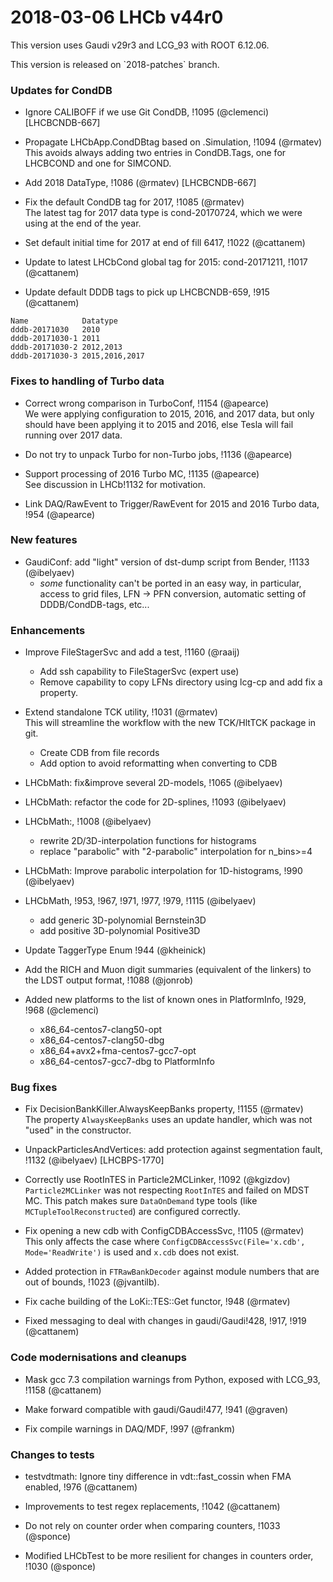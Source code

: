 

2018-03-06 LHCb v44r0
===

This version uses Gaudi v29r3 and LCG_93 with ROOT 6.12.06.
<p>
This version is released on `2018-patches` branch.

### Updates for CondDB
- Ignore CALIBOFF if we use Git CondDB, !1095 (@clemenci) [LHCBCNDB-667]  

- Propagate LHCbApp.CondDBtag based on .Simulation, !1094 (@rmatev)   
  This avoids always adding two entries in CondDB.Tags, one for LHCBCOND and one for SIMCOND.  

- Add 2018 DataType, !1086 (@rmatev) [LHCBCNDB-667]  
    
- Fix the default CondDB tag for 2017, !1085 (@rmatev)   
  The latest tag for 2017 data type is cond-20170724, which we were using at the end of the year.

- Set default initial time for 2017 at end of fill 6417, !1022 (@cattanem)   

- Update to latest LHCbCond global tag for 2015: cond-20171211, !1017 (@cattanem)   

- Update default DDDB tags to pick up LHCBCNDB-659, !915 (@cattanem) 
```
Name            Datatype
dddb-20171030   2010
dddb-20171030-1 2011
dddb-20171030-2 2012,2013
dddb-20171030-3 2015,2016,2017
```


### Fixes to handling of Turbo data
- Correct wrong comparison in TurboConf, !1154 (@apearce)   
  We were applying configuration to 2015, 2016, and 2017 data, but only should have been applying it to 2015 and 2016, else Tesla will fail running over 2017 data.  

- Do not try to unpack Turbo for non-Turbo jobs, !1136 (@apearce)

- Support processing of 2016 Turbo MC, !1135 (@apearce)   
  See discussion in LHCb!1132 for motivation.  

- Link DAQ/RawEvent to Trigger/RawEvent for 2015 and 2016 Turbo data, !954 (@apearce)


 
### New features
- GaudiConf: add "light" version of dst-dump script from Bender, !1133 (@ibelyaev)
   - *some* functionality can't be ported in an easy way, in particular, access to  grid  files, LFN -> PFN conversion, automatic setting of DDDB/CondDB-tags,  etc...


### Enhancements
- Improve FileStagerSvc and add a test, !1160 (@raaij)   
  - Add ssh capability to FileStagerSvc (expert use)  
  - Remove capability to copy LFNs directory using lcg-cp and add fix a property.  

- Extend standalone TCK utility, !1031 (@rmatev)   
  This will streamline the workflow with the new TCK/HltTCK package in git.  
  - Create CDB from file records  
  - Add option to avoid reformatting when converting to CDB  

- LHCbMath: fix&improve several 2D-models, !1065 (@ibelyaev)   

- LHCbMath: refactor the code for 2D-splines, !1093 (@ibelyaev)   

- LHCbMath:, !1008 (@ibelyaev)   
  - rewrite 2D/3D-interpolation functions for histograms  
  - replace "parabolic" with "2-parabolic" interpolation for n_bins>=4  

- LHCbMath: Improve parabolic interpolation for 1D-histograms, !990 (@ibelyaev) 

- LHCbMath, !953, !967, !971, !977, !979, !1115 (@ibelyaev)
   - add generic 3D-polynomial Bernstein3D
   - add positive 3D-polynomial Positive3D

- Update TaggerType Enum !944 (@kheinick)

- Add the RICH and Muon digit summaries (equivalent of the linkers) to the LDST output format, !1088 (@jonrob)   

- Added new platforms to the list of known ones in PlatformInfo, !929, !968 (@clemenci)
  - x86_64-centos7-clang50-opt
  - x86_64-centos7-clang50-dbg
  - x86_64+avx2+fma-centos7-gcc7-opt
  - x86_64-centos7-gcc7-dbg to PlatformInfo


### Bug fixes
- Fix DecisionBankKiller.AlwaysKeepBanks property, !1155 (@rmatev)   
  The property `AlwaysKeepBanks` uses an update handler, which was not  
  "used" in the constructor.

- UnpackParticlesAndVertices: add protection against segmentation fault, !1132 (@ibelyaev) [LHCBPS-1770]

- Correctly use RootInTES in Particle2MCLinker, !1092 (@kgizdov)   
  `Particle2MCLinker` was not respecting `RootInTES` and failed on MDST MC. This patch makes sure `DataOnDemand` type tools (like `MCTupleToolReconstructed`) are configured correctly.

- Fix opening a new cdb with ConfigCDBAccessSvc, !1105 (@rmatev)   
  This only affects the case where `ConfigCDBAccessSvc(File='x.cdb', Mode='ReadWrite')` is used and `x.cdb` does not exist.

- Added protection in `FTRawBankDecoder` against module numbers that are out of bounds, !1023 (@jvantilb).

- Fix cache building of the LoKi::TES::Get functor, !948 (@rmatev)

- Fixed messaging to deal with changes in gaudi/Gaudi!428, !917, !919 (@cattanem)


### Code modernisations and cleanups
- Mask gcc 7.3 compilation warnings from Python, exposed with LCG_93, !1158 (@cattanem)   

- Make forward compatible with gaudi/Gaudi!477, !941 (@graven)  
  
- Fix compile warnings in DAQ/MDF, !997 (@frankm)   
  


### Changes to tests
- testvdtmath: Ignore tiny difference in vdt::fast_cossin when FMA enabled, !976 (@cattanem) 

- Improvements to test regex replacements, !1042 (@cattanem)     

- Do not rely on counter order when comparing counters, !1033 (@sponce)     

- Modified LHCbTest to be more resilient for changes in counters order, !1030 (@sponce)  
